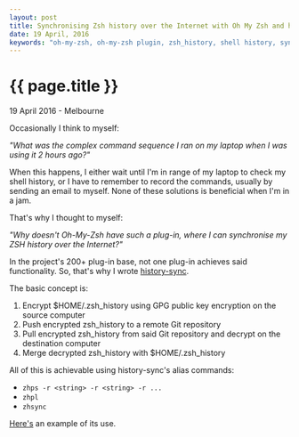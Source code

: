 ```yaml
---
layout: post
title: Synchronising Zsh history over the Internet with Oh My Zsh and history-sync
date: 19 April, 2016
keywords: "oh-my-zsh, oh-my-zsh plugin, zsh_history, shell history, synchronising shell history, zsh, history-sync, james fraser, wulfgarpro, wulfgar.pro@gmail.com, github"
---
```


{{ page.title }}
================

<p class="meta">19 April 2016 - Melbourne</p>

Occasionally I think to myself:

_"What was the complex command sequence I ran on my laptop when I was using it 2 hours ago?"_

When this happens, I either wait until I'm in range of my laptop to check my shell history, or I have to remember to record the commands, usually by sending an email to myself. None of these solutions is beneficial when I'm in a jam.

That's why I thought to myself:

_"Why doesn't Oh-My-Zsh have such a plug-in, where I can synchronise my ZSH history over the Internet?"_

In the project's 200+ plug-in base, not one plug-in achieves said functionality. So, that's why I wrote [history-sync](https://github.com/wulfgarpro/history-sync).

The basic concept is:

1. Encrypt $HOME/.zsh_history using GPG public key encryption on the source computer
2. Push encrypted zsh_history to a remote Git repository
3. Pull encrypted zsh_history from said Git repository and decrypt on the destination computer
4. Merge decrypted zsh\_history with $HOME/.zsh_history

All of this is achievable using history-sync's alias commands:

* `zhps -r <string> -r <string> -r ...`
* `zhpl`
* `zhsync`

[Here's](https://asciinema.org/a/43575) an example of its use.
